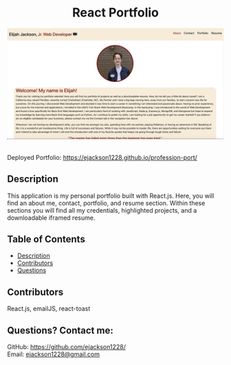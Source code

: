  # <h1 align="center">React Portfolio</h1>

<img src="public/images/Portfolio_screenshot.jpg" alt="Deployed Portfolio" />
<br>
<br>

Deployed Portfolio: https://ejackson1228.github.io/profession-port/

## Description
This application is my personal portfolio built with React.js. Here, you will find an about me, contact, portfolio, and resume section. Within these sections you will find all my credentials, highlighted projects, and a downloadable iframed resume. 
  
## Table of Contents
  - [Description](#description)
  - [Contributors](#contributors)
  - [Questions](#questions)

## Contributors
React.js, emailJS, react-toast

## Questions? Contact me:
GitHub: https://github.com/ejackson1228/ <br>
Email: ejackson1228@gmail.com